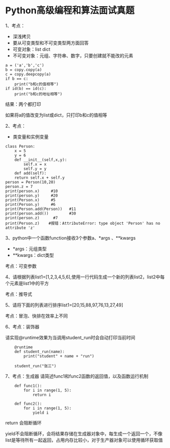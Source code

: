 # Python高级编程和算法面试真题

1、考点：

+ 深浅拷贝
+ 要从可变类型和不可变类型两方面回答
+ 可变对象：list dict
+ 不可变对象：元组、字符串、数字，只要创建就不能改的元素

```
a = ('a','b','c')
b = copy.copy(a)
c = copy.deepcopy(a)
if b == c:    
	print("b和c的值相等")
if id(b) == id(c):    
	print("b和c的地址相等")
```

结果：两个都打印

如果将a的值改变为list或dict，只打印b和c的值相等



2、考点：

+ 类变量和实例变量

```
class Person:    
	x = 5    
	y = 6    
	def __init__(self,x,y):        
		self.x = x        
		self.y = y    
	def add(self):        
	return self.x + self.y
person = Person(10,20)
person.z = 7
print(person.x)     #10
print(person.y)     #20
print(Person.x)     #5
print(Person.y)     #6
print(Person.add(Person))   #11
print(person.add())         #30
print(person.z)      #7
print(Person.z)    #报错：AttributeError: type object 'Person' has no attribute 'z'
```





3、python中一个函数function接收3个参数a、*args 、**kwargs

+ *args：元组类型
+ **kwargs：dict类型

考点：可变参数





4、请根据列表list1=[1,2,3,4,5,6],使用一行代码生成一个新的列表list2，list2中每个元素是list1中的平方

考点：推导式



5、请将下面的列表进行排序list1=[20,15,88,97,76,13,27,49]

考点：冒泡、快排在效率上不同



6、考点：装饰器

请实现@runtime效果为当调用student_run时会自动打印当前时间

```
	@runtime
	def student_run(name):
		print("student" + name + "run")
		
	student_run("张三")
```


7、考点：生成器
请简述func1和func2函数的返回值，以及函数运行机制

```
	def func1():
		for i in range(1, 5):
			return i
			
	def func2():
		for i in range(1, 5):
			yield i
```
return 会阻断循环

yield不会阻断循环，会将结果存储在生成器对象中，每生成一个返回一个，不像list是等待所有一起返回，占用内存比较小，对于生产器对象可以使用循环获取值